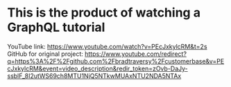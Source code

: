 # This is the product of watching a GraphQL tutorial
YouTube link: https://www.youtube.com/watch?v=PEcJxkylcRM&t=2s  
GitHub for original project: https://www.youtube.com/redirect?q=https%3A%2F%2Fgithub.com%2Fbradtraversy%2Fcustomerbase&v=PEcJxkylcRM&event=video_description&redir_token=zOvb-DaJy-ssblF_8I2utWS69ch8MTU1NjQ5NTkwMUAxNTU2NDA5NTAx  

 
